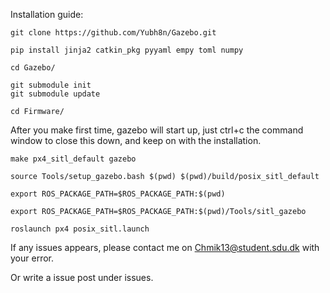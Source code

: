Installation guide:

```
git clone https://github.com/Yubh8n/Gazebo.git
```

```
pip install jinja2 catkin_pkg pyyaml empy toml numpy
```
```
cd Gazebo/
```

```
git submodule init
git submodule update
```
```
cd Firmware/
```

After you make first time, gazebo will start up, just ctrl+c the command window to close this down, and keep on with the installation.
```
make px4_sitl_default gazebo
```
```
source Tools/setup_gazebo.bash $(pwd) $(pwd)/build/posix_sitl_default
```
```
export ROS_PACKAGE_PATH=$ROS_PACKAGE_PATH:$(pwd)
```
```
export ROS_PACKAGE_PATH=$ROS_PACKAGE_PATH:$(pwd)/Tools/sitl_gazebo
```
```
roslaunch px4 posix_sitl.launch
```


If any issues appears, please contact me on Chmik13@student.sdu.dk with your error.

Or write a issue post under issues.
